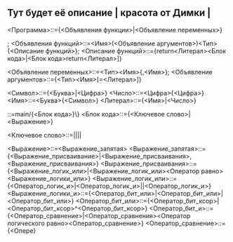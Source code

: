 ## Тут будет её описание | красота от Димки | <main>

<Программа>::={<Объявления функции>|<Объявление переменных>}<main>;
<Объявления функций>::=<Имя>(<Объявление аргументов>)<Тип>\{<Описание функций>\};
<Описание функций>::={return<Литерал><Блок кода>|<Блок кода>return<Литерал>]}

<Объявление переменных>::=<Тип><Имя>{,<Имя>};
<Объявление аргументов>::={<Тип><Имя>[\=<Литерал>]}

<Символ>::={<Буква>|<Цифра>}
<Число>::=<Цифра>{<Цифра>}
<Имя>::=<Буква>{<Символ>}
<Литерал>::={<Имя>|<Число>}

<main>::=main/{<Блок кода>}\}
<Блок кода>::={<Ключевое слово>|<Выражение>}

<Ключевое слово>::=<WHILE>|<FOR>|<BETWIN>|<IF>|<SWITCH>

<Выражение>::=<Выражение_запятая>
<Выражение_запятая>::={<Выражение_присваивание>|<Выражение_присваивания>,<Выражение_присваивания>}
<Выражение_присваивания>::={<Выражение_логик_или>|<Выражение_логик_или><Оператор равно><Выражение_логики_или>}
<Выражение_логик_или>::={<Оператор_логик_и>|<Оператор_логик_и>\||<Оператор_логик_и>}
<Выражение_логики_и>::={<Оператор_бит_или>|<Оператор_бит_или>\|<Оператор_бит_или>}
<Оператор_бит_или>::={<Оператор_бит_ксор>|<Оператор_бит_ксор>\^<Оператор_бит_ксор>}
<Оператор_бит_и>::={<Оператор_сравнение>|<Оператор_сравнения><Оператор логического равно><Оператор_сравнение>}
<Оператор_сравнение>::={<Опере}




